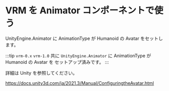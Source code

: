 # VRM を Animator コンポーネントで使う

UnityEngine.Animator に AnimationType が Humanoid の Avatar をセットします。

:::tip
`vrm-0.x` `vrm-1.0` 共に `UnityEngine.Animator` に AnimationType が Humanoid の Avatar を セットアップ済みです。
:::

詳細は Unity を参照してください。

https://docs.unity3d.com/ja/2021.3/Manual/ConfiguringtheAvatar.html

